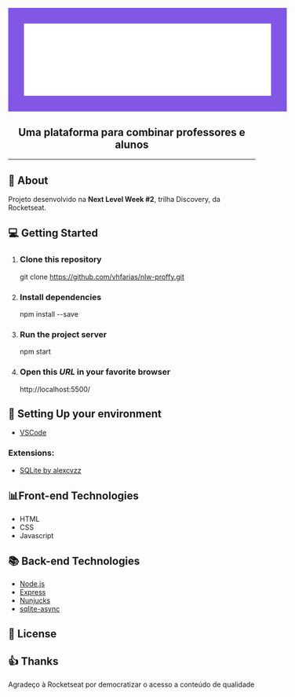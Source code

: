 
<img src=".github/logo.svg" style="display: block; margin: auto; background-color: #8257E5; padding: 2rem" alt="Proffy"></img>
<h2 style="text-align: center">Uma plataforma para combinar professores e alunos</h2>
<hr>

## :mag_right: About

Projeto desenvolvido na **Next Level Week #2**, trilha Discovery, da Rocketseat.

## :computer: Getting Started

1. ### Clone this repository

    git clone https://github.com/vhfarias/nlw-proffy.git

2. ### Install dependencies

    npm install --save

3. ### Run the project server

    npm start

4. ### Open this _URL_ in your favorite browser

    http://localhost:5500/

## :wrench: Setting Up your environment

-  [VSCode](https://code.visualstudio.com/)

### Extensions:
-  [SQLite by alexcvzz](https://marketplace.visualstudio.com/items?itemName=alexcvzz.vscode-sqlite)

## :bar_chart:Front-end Technologies

- HTML
- CSS
- Javascript

## :books: Back-end Technologies
- [Node.js](https://nodejs.org/pt-br/)
- [Express](https://expressjs.com/pt-br/)
- [Nunjucks](https://mozilla.github.io/nunjucks/)
- [sqlite-async](https://www.npmjs.com/package/sqlite-async)

## :memo: License

## :thumbsup: Thanks
Agradeço à Rocketseat por democratizar o acesso a conteúdo de qualidade